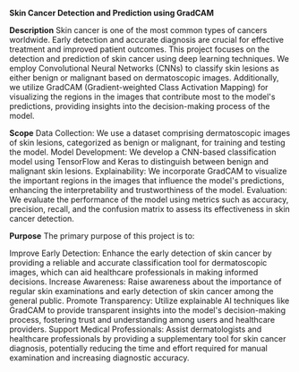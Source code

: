 **Skin Cancer Detection and Prediction using GradCAM**

**Description**
Skin cancer is one of the most common types of cancers worldwide. Early detection and accurate diagnosis are crucial for effective treatment and improved patient outcomes. This project focuses on the detection and prediction of skin cancer using deep learning techniques. We employ Convolutional Neural Networks (CNNs) to classify skin lesions as either benign or malignant based on dermatoscopic images. Additionally, we utilize GradCAM (Gradient-weighted Class Activation Mapping) for visualizing the regions in the images that contribute most to the model's predictions, providing insights into the decision-making process of the model.

**Scope**
Data Collection: We use a dataset comprising dermatoscopic images of skin lesions, categorized as benign or malignant, for training and testing the model.
Model Development: We develop a CNN-based classification model using TensorFlow and Keras to distinguish between benign and malignant skin lesions.
Explainability: We incorporate GradCAM to visualize the important regions in the images that influence the model's predictions, enhancing the interpretability and trustworthiness of the model.
Evaluation: We evaluate the performance of the model using metrics such as accuracy, precision, recall, and the confusion matrix to assess its effectiveness in skin cancer detection.

**Purpose**
The primary purpose of this project is to:

Improve Early Detection: Enhance the early detection of skin cancer by providing a reliable and accurate classification tool for dermatoscopic images, which can aid healthcare professionals in making informed decisions.
Increase Awareness: Raise awareness about the importance of regular skin examinations and early detection of skin cancer among the general public.
Promote Transparency: Utilize explainable AI techniques like GradCAM to provide transparent insights into the model's decision-making process, fostering trust and understanding among users and healthcare providers.
Support Medical Professionals: Assist dermatologists and healthcare professionals by providing a supplementary tool for skin cancer diagnosis, potentially reducing the time and effort required for manual examination and increasing diagnostic accuracy.
